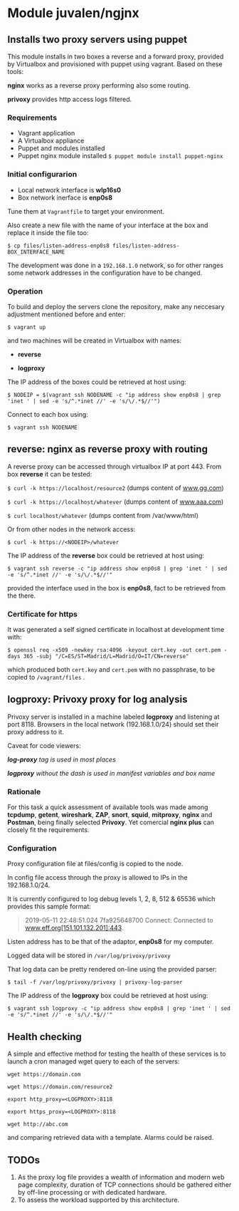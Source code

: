 # Module juvalen/ngjnx
## Installs two proxy servers using puppet
This module installs in two boxes a reverse and a forward proxy, provided by Virtualbox and provisioned with puppet using vagrant. Based on these tools:

**nginx** works as a reverse proxy performing also some routing.

**privoxy** provides http access logs filtered.

### Requirements
* Vagrant application
* A Virtualbox appliance
* Puppet and modules installed
* Puppet nginx module installed
`$ puppet module install puppet-nginx`

### Initial configurarion
* Local network interface is **wlp16s0**
* Box network inerface is **enp0s8**

Tune them at `Vagrantfile` to target your environment.

Also create a new file with the name of your interface at the box and replace it inside the file too:

`$ cp files/listen-address-enp0s8 files/listen-address-BOX_INTERFACE_NAME`

The development was done in a `192.168.1.0` network, so for other ranges some network addresses in the configuration have to be changed.

### Operation
To build and deploy the servers clone the repository, make any neccesary adjustment mentioned before and enter:

`$ vagrant up`

and two machines will be created in Virtualbox with names:

- **reverse**

- **logproxy**

The IP address of the boxes could be retrieved at host using:

`$ NODEIP = $(vagrant ssh NODENAME -c "ip address show enp0s8 | grep 'inet ' | sed -e 's/^.*inet //' -e 's/\/.*$//'")`

Connect to each box using:

`$ vagrant ssh NODENAME`

## reverse: nginx as reverse proxy with routing
A reverse proxy can be accessed through virtualbox IP at port 443. From box **reverse** it can be tested:

`$ curl -k https://localhost/resource2` (dumps content of www.gg.com)

`$ curl -k https://localhost/whatever`  (dumps content of www.aaa.com)

`$ curl localhost/whatever` (dumps content from /var/www/html)

Or from other nodes in the network access:

`$ curl -k https://<NODEIP>/whatever`

The IP address of the **reverse** box could be retrieved at host using:

`$ vagrant ssh reverse -c "ip address show enp0s8 | grep 'inet ' | sed -e 's/^.*inet //' -e 's/\/.*$//'"`

provided the interface used in the box is **enp0s8**, fact to be retrieved from the there.

### Certificate for https
It was generated a self signed certificate in localhost at development time with:

`$ openssl req -x509 -newkey rsa:4096 -keyout cert.key -out cert.pem -days 365 -subj "/C=ES/ST=Madrid/L=Madrid/O=IT/CN=reverse"`

which produced both `cert.key` and `cert.pem` with no passphrase, to be copied to `/vagrant/files` .


## logproxy: Privoxy proxy for log analysis
Privoxy server is installed in a machine labeled **logproxy** and listening at port 8118. Browsers in the local network (192.168.1.0/24) should set their proxy address to it.

Caveat for code viewers:

_**log-proxy** tag is used in most places_

_**logproxy** without the dash is used in manifest variables and box name_

### Rationale
For this task a quick assessment of available tools was made among **tcpdump**, **getent**, **wireshark**, **ZAP**, **snort**, **squid**, **mitproxy**, **nginx** and **Postman**, being finally selected **Privoxy**. Yet comercial **nginx plus** can closely fit the requirements.

### Configuration
Proxy configuration file at files/config is copied to the node.

In config file access through the proxy is allowed to IPs in the 192.168.1.0/24.

It is currently configured to log debug levels 1, 2, 8, 512 & 65536 which provides this sample format:
> 2019-05-11 22:48:51.024 7fa925648700 Connect: Connected to www.eff.org[151.101.132.201]:443.

Listen address has to be that of the adaptor, **enp0s8** for my computer.

Logged data will be stored in `/var/log/privoxy/privoxy`

That log data can be pretty rendered on-line using the provided parser:

`$ tail -f /var/log/privoxy/privoxy | privoxy-log-parser`

The IP address of the **logproxy** box could be retrieved at host using:

`$ vagrant ssh logproxy -c "ip address show enp0s8 | grep 'inet ' | sed -e 's/^.*inet //' -e 's/\/.*$//'"`

## Health checking
A simple and effective method for testing the health of these services is to launch a cron managed wget query to each of the servers:

`wget https://domain.com`

`wget https://domain.com/resource2`

`export http_proxy=<LOGPROXY>:8118`

`export https_proxy=<LOGPROXY>:8118`

`wget http://abc.com`

and comparing retrieved data with a template. Alarms could be raised.

## TODOs
1. As the proxy log file provides a wealth of information and modern web page complexity, duration of TCP connections should be gathered either by off-line processing or with dedicated hardware.
1. To assess the workload supported by this architecture.
